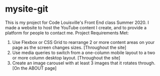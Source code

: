 # mysite-git
This is my project for Code Louisville's Front End class Summer 2020. I made a website to host the YouTube content I create, and to provide a platform for people to contact me. 
Project Requirements Met:
1) Use Flexbox or CSS Grid to rearrange 2 or more content areas on your page as the screen changes sizes. [Throughout the site]
2) Use media queries to switch from a one-column mobile layout to a two or more column desktop layout. [Throughout the site]
3) Create an image carousel with at least 3 images that it rotates through. [On the ABOUT page]
